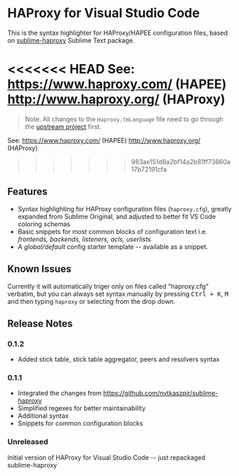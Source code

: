 # HAProxy for Visual Studio Code

This is the syntax highlighter for HAProxy/HAPEE configuration files, based on
[sublime-haproxy](https://github.com/ramonfritsch/sublime-haproxy) Sublime Text
package.

<<<<<<< HEAD
See: https://www.haproxy.com/ (HAPEE) http://www.haproxy.org/ (HAProxy)
=======
> Note: All changes to the `Haproxy.tmLanguage` file need to go through the [upstream project](https://github.com/ramonfritsch/sublime-haproxy) first.

See:
https://www.haproxy.com/ (HAPEE)
http://www.haproxy.org/ (HAProxy)
>>>>>>> 983ae151d8a2bf14a2b81ff73660a17b72191cfa


## Features

- Syntax highlighting for HAProxy configuration files (`haproxy.cfg`), greatly
  expanded from Sublime Original, and adjusted to better fit VS Code coloring
  schemas
- Basic snippets for most common blocks of configuration text i.e. *frontends,
  backends, listeners, acls, userlists*
- A *global/default* config starter template -- available as a snippet.

## Known Issues

Currently it will automatically triger only on files called "haproxy.cfg"
verbatim, but you can always set syntax manually by pressing <kbd>Ctrl +
K</kbd>, <kbd>M</kbd> and then typing `haproxy` or selecting from the drop down.

## Release Notes

### 0.1.2

* Added stick table, stick table aggregator, peers and resolvers syntax

### 0.1.1

* Integrated the changes from https://github.com/nvtkaszpir/sublime-haproxy
* Simplified regexes for better maintainability
* Additional syntax
* Snippets for common configuration blocks

### Unreleased

Initial version of HAProxy for Visual Studio Code -- just repackaged
sublime-haproxy
